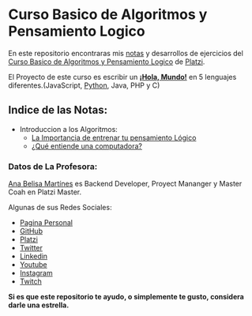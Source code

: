 # Curso Basico de Algoritmos y Pensamiento Logico
En este repositorio encontraras mis [notas](./Notas) y desarrollos de ejercicios del [Curso Basico de Algoritmos y Pensamiento Logico](https://platzi.com/clases/pensamiento-logico/) de [Platzi](https://platzi.com/r/EliazBobadilla).

El Proyecto de este curso es escribir un [**¡Hola, Mundo!**](https://github.com/EliazBobadilla/Hola-Mundo) en 5 lenguajes diferentes.(JavaScript, [Python](https://github.com/EliazBobadilla/Curso-Basico-de-Python), Java, PHP y C)


## Indice de las Notas:
- Introduccion a los Algoritmos:
    - [La Importancia de entrenar tu pensamiento Lógico](./Notas/01_IntroduccionAlgoritmos/01_Importancia_pensamiento_logico.md)
    - [¿Qué entiende una computadora?](./Notas/01_IntroduccionAlgoritmos/02_que_entiende_una_computadora.md)
### Datos de La Profesora:
[Ana Belisa Martínes](https://anabelisa.co/about/) es Backend Developer, Proyect Mananger y Master Coah en Platzi Master.

Algunas de sus Redes Sociales: 
- [Pagina Personal](https://anabelisa.co)
- [GitHub](https://github.com/anabelisam)
- [Platzi](https://platzi.com/p/anabelisam)
- [Twitter](https://twitter.com/anabelisam_)
- [Linkedin](https://www.linkedin.com/in/anabelisam/)
- [Youtube](https://www.youtube.com/channel/UCqiIcOoc3Gg0sHaw8Ncgqkw/videos)
- [Instagram](https://www.instagram.com/anabelisam/?hl=es-la)
- [Twitch](https://www.twitch.tv/anabelisam)

**Si es que este repositorio te ayudo, o simplemente te gusto, considera darle una estrella.**